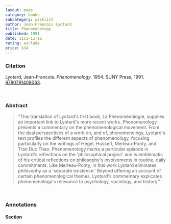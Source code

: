 ```yaml
---
layout: page
category: books
subcategory: wishlist
author: Jean-Francois Lyotard
title: Phenomenology
published: 1991
date: 1111-11-11
rating: exclude
price: $34
---
```


### Citation

Lyotard, Jean-Francois. *Phenomenology.* 1954. SUNY Press, 1991. [9780791408063](https://sunypress.edu/Books/P/Phenomenology3).

<br>

### Abstract

> "This translation of Lyotard's first book, La Phenomenologie, supplies an important link to Lyotard's more recent works. Phenomenology presents a commentary on the phenomenological movement. From the dual perspectives of a work on, and of, phenomenology, Lyotard's text profiles the different aspects of phenomenology, focusing particularly on the writings of Hegel, Husserl, Merleau-Ponty, and Tran Duc Thao. Phenomenology marks a particular episode in Lyotard's reflections on the 'philosophical project' and is emblematic of his critical reflections on philosophy's involvements in routine, daily commitments. Like Merleau-Ponty, in this work Lyotard eliminates philosophy as a 'separate existence.' Beyond offering an account of certain phenomenological themes, Lyotard's commentary explicates phenomenology's relevance to psychology, sociology, and history."

<br>

### Annotations

#### Section

<br>

